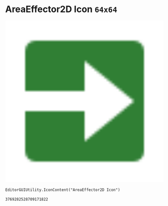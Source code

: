 # AreaEffector2D Icon `64x64`
<img src="/img/AreaEffector2D%20Icon.png" width=512 height=512>

``` CSharp
EditorGUIUtility.IconContent("AreaEffector2D Icon")
```
```
3769282528709171822
```
